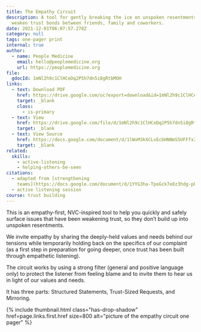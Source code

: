 ```yaml
---
title: The Empathy Circuit
description: A tool for gently breaking the ice on unspoken resentments that
  weaken trust bonds between friends, family and coworkers.
date: 2021-12-01T06:07:57.278Z
category: null
tags: one-pager print
internal: true
author:
  - name: People Medicine
    email: hello@peoplemedicine.org
    url: https://peoplemedicine.org
file:
  gdocId: 1mNl2h9c1ClHCeDq2P5h7dn5i8gRtbMOH
links:
  - text: Download PDF
    href: https://drive.google.com/uc?export=download&id=1mNl2h9c1ClHCeDq2P5h7dn5i8gRtbMOH
    target: _blank
    class:
      - is-primary
  - text: View
    href: https://drive.google.com/file/d/1mNl2h9c1ClHCeDq2P5h7dn5i8gRtbMOH/view
    target: _blank
  - text: View Source
    href: https://docs.google.com/document/d/1lWxM3kXCLvEcbHNNmS5UFFfx2FpvQ_V8kKugdnSs4J8/edit
    target: _blank
related:
  skills:
    - active-listening
    - helping-others-be-seen
citations:
  - adapted from [strengthening
    teams](https://docs.google.com/document/d/1YYG3ha-TpoGck7e8z3hdg-pF4kTiqUl0epjqgaAhrwk/edit)
  - active listening session
course: trust building
---
```


This is an empathy-first, NVC-inspired tool to help you quickly and safely surface issues that have been weakening trust, so they don’t build up into unspoken resentments.

We invite empathy by sharing the deeply-held values and needs behind our tensions while temporarily holding back on the specifics of our complaint (as a first step in preparation for going deeper, once trust has been built through empathetic listening).

The circuit works by using a strong filter (general and positive language only) to protect the listener from feeling blame and to invite them to hear us in light of our values and needs. 

It has three parts: Structured Statements, Trust-Sized Requests, and Mirroring.

{% include thumbnail.html class="has-drop-shadow" href=page.links.first.href size=800 alt="picture of the empathy circuit one pager" %}